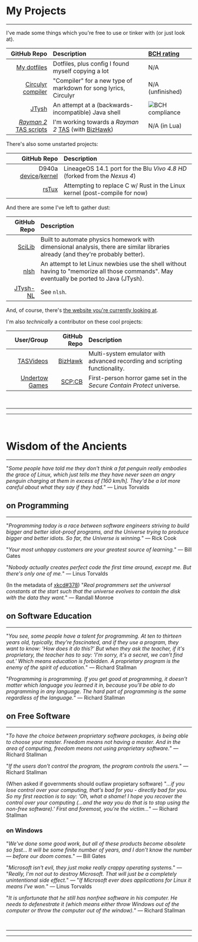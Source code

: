 # My Projects
***
I've made some things which you're free to use or tinker with (or just look at).

GitHub Repo | Description | [BCH rating](https://bettercodehub.com/)
--:|:--|:--
[My dotfiles](https://github.com/YoshiRulz/dotfiles-plus) | Dotfiles, plus config I found myself copying a lot | N/A
[Circulyr compiler](https://github.com/YoshiRulz/circulyrc) | "Compiler" for a new type of markdown for song lyrics, Circulyr | N/A (unfinished)
[JTysh](https://github.com/YoshiRulz/JTysh) | An attempt at a (backwards-incompatible) Java shell | ![BCH compliance](https://bettercodehub.com/edge/badge/YoshiRulz/JTysh?branch=master)
[*Rayman 2* TAS scripts](https://github.com/YoshiRulz/Rayman2-TAS-scripts) | I'm working towards a *Rayman 2* [TAS](http://tasvideos.org/WelcomeToTASVideos.html) (with [BizHawk](https://github.com/TASVideos/BizHawk)) | N/A (in Lua)

There's also some unstarted projects:

GitHub Repo | Description
--:|:--
D940a [device](https://github.com/YoshiRulz/android_device_blu_d940a)/[kernel](https://github.com/YoshiRulz/blu-kernel-d940a) | LineageOS 14.1 port for the Blu *Vivo 4.8 HD* (forked from the *Nexus 4*)
[rsTux](https://github.com/YoshiRulz/rsTux) | Attempting to replace C w/ Rust in the Linux kernel (post-compile for now)

And there are some I've left to gather dust:

GitHub Repo | Description
--:|:--
[SciLib](https://github.com/YoshiRulz/SciLib) | Built to automate physics homework with dimensional analysis, there are similar libraries already (and they're probably better).
[nlsh](https://github.com/YoshiRulz/nlsh) | An attempt to let Linux newbies use the shell without having to "memorize all those commands". May eventually be ported to Java (JTysh).
[JTysh-NL](https://github.com/YoshiRulz/JTysh-NL) | See `nlsh`.

And, of course, there's [the website you're currently looking at](https://github.com/YoshiRulz/YoshiRulz.github.io).

I'm also *technically* a contributor on these cool projects:

User/Group | GitHub Repo | Description
--:|--:|:--
[TASVideos](http://tasvideos.org) | [BizHawk](https://github.com/TASVideos/BizHawk) | Multi-system emulator with advanced recording and scripting functionality.
[Undertow Games](https://undertowgames.com) | [SCP:CB](https://github.com/Regalis11/scpcb) | First-person horror game set in the *Secure Contain Protect* universe.

 

***

***

 

# Wisdom of the Ancients
***
"*Some people have told me they don't think a fat penguin really embodies the grace of Linux, which just tells me they have never seen an angry penguin charging at them in excess of [160 km/h]. They'd be a lot more careful about what they say if they had.*" — Linus Torvalds

## on Programming
***
"*Programming today is a race between software engineers striving to build bigger and better idiot-proof programs, and the Universe trying to produce bigger and better idiots. So far, the Universe is winning.*" — Rick Cook

"*Your most unhappy customers are your greatest source of learning.*" — Bill Gates

"*Nobody actually creates perfect code the first time around, except me. But there's only one of me.*" — Linus Torvalds

(In the metadata of [xkcd#378](https://xkcd.com/378)) "*Real programmers set the universal constants at the start such that the universe evolves to contain the disk with the data they want.*" — Randall Monroe

## on Software Education
***
"*You see, some people have a talent for programming. At ten to thirteen years old, typically, they're fascinated, and if they use a program, they want to know: 'How does it do this?' But when they ask the teacher, if it's proprietary, the teacher has to say: 'I'm sorry, it's a secret, we can't find out.' Which means education is forbidden. A proprietary program is the enemy of the spirit of education.*" — Richard Stallman

"*Programming is programming. If you get good at programming, it doesn't matter which language you learned it in, because you'll be able to do programming in any language. The hard part of programming is the same regardless of the language.*" — Richard Stallman

## on Free Software
***
"*To have the choice between proprietary software packages, is being able to choose your master. Freedom means not having a master. And in the area of computing, freedom means not using proprietary software.*" — Richard Stallman

"*If the users don't control the program, the program controls the users.*" — Richard Stallman

(When asked if governments should outlaw propietary software) "*...if you lose control over your computing, that's bad for you - directly bad for you. So my first reaction is to say: 'Oh, what a shame! I hope you recover the control over your computing (...and the way you do that is to stop using the non-free software).' First and foremost, you're the victim...*" — Richard Stallman

### on Windows
"*We've done some good work, but all of these products become obsolete so fast... It will be some finite number of years, and I don't know the number — before our doom comes.*" — Bill Gates

"*Microsoft isn't evil, they just make really crappy operating systems.*" — "*Really, I'm not out to destroy Microsoft. That will just be a completely unintentional side effect.*" — "*If Microsoft ever does applications for Linux it means I've won.*" — Linus Torvalds

"*It is unfortunate that he still has nonfree software in his computer. He needs to defenestrate it (which means either throw Windows out of the computer or throw the computer out of the window).*" — Richard Stallman

 

***

***
